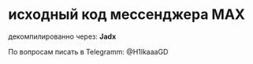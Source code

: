 # исходный код мессенджера MAX

декомпилированно через: **Jadx**

По вопросам писать в Telegramm: @H1lkaaaGD